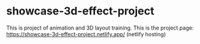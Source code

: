 # showcase-3d-effect-project
This is project of animation and 3D layout training.
This is the project page: https://showcase-3d-effect-project.netlify.app/ (netlify hosting)
